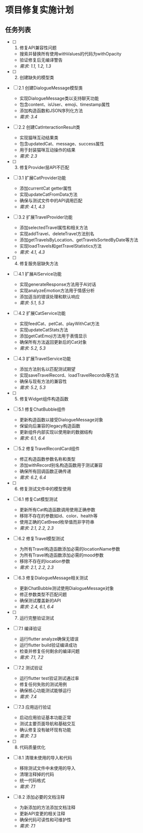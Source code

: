 # 项目修复实施计划

## 任务列表

- [ ] 1. 修复API兼容性问题



  - 搜索并替换所有使用withValues的代码为withOpacity
  - 验证修复后无编译警告
  - _需求: 1.1, 1.2, 1.3_

- [ ] 2. 创建缺失的模型类
- [ ] 2.1 创建DialogueMessage模型类
  - 实现DialogueMessage类以支持聊天功能
  - 包含content、isUser、emoji、timestamp属性
  - 添加构造函数和JSON序列化方法
  - _需求: 3.4_

- [ ] 2.2 创建CatInteractionResult类
  - 实现猫咪互动结果类
  - 包含updatedCat、message、success属性
  - 用于封装猫咪互动操作的结果
  - _需求: 2.3_

- [ ] 3. 修复Provider层API不匹配
- [ ] 3.1 扩展CatProvider功能
  - 添加currentCat getter属性
  - 实现updateCatFromData方法
  - 确保与测试文件中的API调用匹配
  - _需求: 4.1, 4.3_

- [ ] 3.2 扩展TravelProvider功能
  - 添加selectedTravel属性和相关方法
  - 实现addTravel、deleteTravel方法别名
  - 添加getTravelsByLocation、getTravelsSortedByDate等方法
  - 实现loadTravels和getTravelStatistics方法
  - _需求: 4.1, 4.3_

- [ ] 4. 修复服务层缺失方法
- [ ] 4.1 扩展AIService功能
  - 实现generateResponse方法用于AI对话
  - 实现analyzeEmotion方法用于情感分析
  - 添加适当的错误处理和默认响应
  - _需求: 5.1, 5.3_

- [ ] 4.2 扩展CatService功能
  - 实现feedCat、petCat、playWithCat方法
  - 实现updateCatStats方法
  - 添加getCatEmoji方法用于表情显示
  - 确保所有方法返回更新后的Cat对象
  - _需求: 5.2, 5.3_

- [ ] 4.3 扩展TravelService功能
  - 添加方法别名以匹配测试期望
  - 实现saveTravelRecord、loadTravelRecords等方法
  - 确保与现有方法的兼容性
  - _需求: 5.2, 5.3_

- [ ] 5. 修复Widget组件构造函数
- [ ] 5.1 修复ChatBubble组件
  - 更新构造函数以接受DialogueMessage对象
  - 保留向后兼容的legacy构造函数
  - 更新组件内部实现以使用新的数据结构
  - _需求: 6.1, 6.4_

- [ ] 5.2 修复TravelRecordCard组件
  - 修正构造函数参数名称和类型
  - 添加withRecord别名构造函数用于测试兼容
  - 确保所有回调函数正确传递
  - _需求: 6.2, 6.4_

- [ ] 6. 修复测试文件中的模型使用
- [ ] 6.1 修复Cat模型测试
  - 更新所有Cat构造函数调用使用正确参数
  - 移除不存在的参数如id、color、health等
  - 使用正确的CatBreed枚举值而非字符串
  - _需求: 2.1, 2.2, 2.3_

- [ ] 6.2 修复Travel模型测试
  - 为所有Travel构造函数添加必需的locationName参数
  - 为所有Travel构造函数添加必需的mood参数
  - 移除不存在的location参数
  - _需求: 2.1, 2.2, 2.3_

- [ ] 6.3 修复DialogueMessage相关测试
  - 更新ChatBubble测试使用DialogueMessage对象
  - 修正参数类型不匹配问题
  - 确保测试覆盖新的API
  - _需求: 2.4, 6.1, 6.4_

- [ ] 7. 运行完整验证测试
- [ ] 7.1 编译验证
  - 运行flutter analyze确保无错误
  - 运行flutter build验证编译成功
  - 检查并修复任何剩余的编译问题
  - _需求: 7.1, 7.2_

- [ ] 7.2 测试验证
  - 运行flutter test验证测试通过率
  - 修复任何失败的测试用例
  - 确保核心功能测试能够运行
  - _需求: 7.4_

- [ ] 7.3 应用运行验证
  - 启动应用验证基本功能正常
  - 测试主要页面导航和基础交互
  - 确认修复没有破坏现有功能
  - _需求: 7.3_

- [ ] 8. 代码质量优化
- [ ] 8.1 清理未使用的导入和代码
  - 移除测试文件中未使用的导入
  - 清理注释掉的代码
  - 统一代码格式
  - _需求: 7.1_

- [ ] 8.2 添加必要的文档注释
  - 为新添加的方法添加文档注释
  - 更新API变更的相关注释
  - 确保代码可读性和可维护性
  - _需求: 7.1_
